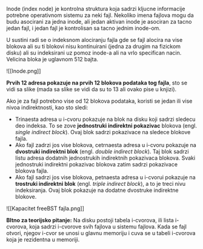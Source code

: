 
Inode (index node) je kontrolna struktura koja sadrzi kljucne informacije potrebne operativnom sistemu za neki fajl. Nekoliko imena fajlova mogu da budu asocirani za jedna inode, ali jedan aktivan inode je asociran za tacno jedan fajl, i jedan fajl je kontrolisan sa tacno jednim inode-om.

U sustini radi se o indeksnom alociranju fajla gde se fajl alocira na vise blokova ali su ti blokovi nisu kontinuirani (jedna za drugim na fizickom disku) ali su indeksirani uz pomoz inode-a ali na vrlo specifican nacin. Velicina bloka je uglavnom 512 bajta.

![[Inode.png]]

**Prvih 12 adresa pokazuje na prvih 12 blokova podataka tog fajla**, sto se vidi sa slike (mada sa slike se vidi da su to 13 ali ovako pise u knjizi). 

Ako je za fajl potrebno vise od 12 blokova podataka, koristi se jedan ili vise nivoa indirektnosti, kao sto sledi:
- Trinaesta adresa u i-cvoru pokazuje na blok na disku koji sadrzi sledecu deo indeksa. To se zove **jednostruki indirektni pokazivac** blokova (engl. *single indirect block*). Ovaj blok sadrzi pokazivace na sledece blokove fajla.
- Ako fajl zadrzi jos vise blokova, cetrnaesta adresa u i-cvoru pokazuje na **dvostruki indirektni blok** (engl. *double indirect block*). Taj blok sadrzi listu adresa dodatnih jednostrukih indirektnih pokazivaca blokova. Svaki jednostruki indirektni pokazivac blokova zatim sadrzi pokazivace blokova fajla.
- Ako fajl sadrzi jos vise blokova, petnaesta adresa u i-cvorui pokazuje na **trostruki indirektni blok** (engl. *triple indirect block*), a to je treci nivu indeksiranja. Ovaj blok pokazuje na dodatne dvostruke indirektne blokove.

![[Kapacitet freeBST fajla.png]]

**BItno za teorijsko pitanje:** Na disku postoji tabela i-cvorova, ili lista i-cvorova, koja sadrzi i-cvorove svih fajlova u sistemu fajlova. Kada se fajl otvori, njegov i-cvor se unosi u glavnu memoriju i cuva se u tabeli i-cvorova koja je rezidentna u memoriji. 